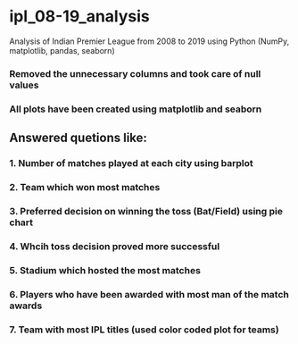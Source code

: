 # ipl_08-19_analysis
Analysis of Indian Premier League from 2008 to 2019 using Python (NumPy, matplotlib, pandas, seaborn)

### Removed the unnecessary columns and took care of null values
### All plots have been created using matplotlib and seaborn
## Answered quetions like:
### 1. Number of matches played at each city using barplot
### 2. Team which won most matches
### 3. Preferred decision on winning the toss (Bat/Field) using pie chart
### 4. Whcih toss decision proved more successful
### 5. Stadium which hosted the most matches
### 6. Players who have been awarded with most man of the match awards
### 7. Team with most IPL titles (used color coded plot for teams)

